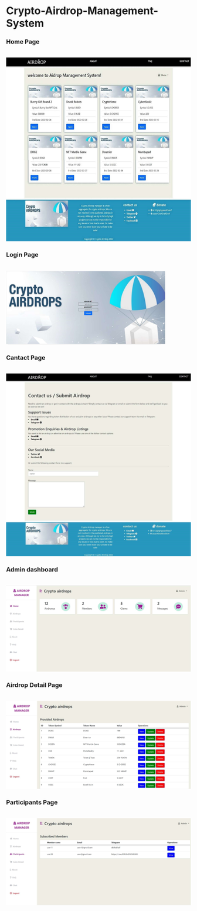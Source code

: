 # Crypto-Airdrop-Management-System


<h3>Home Page </h3><br>
<img src="airdropmanager/image/am1.jpg" height=500><br>

<h3>Login Page</h3><br>
<img src="airdropmanager/image/am3.jpg" height=200><br>

<h3>Cantact Page</h3><br>
<img src="airdropmanager/image/am2.jpg" ><br>

<h3>Admin dashboard</h3><br>
<img src="airdropmanager/image/am4.jpg" ><br>

<h3>Airdrop Detail Page</h3><br>
<img src="airdropmanager/image/am5.jpg" ><br>

<h3>Participants Page</h3><br>
<img src="airdropmanager/image/am6.jpg" ><br>
